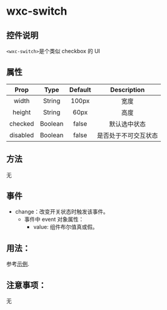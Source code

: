 # wxc-switch
## 控件说明
`<wxc-switch>`是个类似 checkbox 的 UI

## 属性
| Prop | Type  | Default | Description |
|:----:|:---:|:-------:|:----------:|
|width|String|100px|宽度|
|height|String|60px|高度|
|checked|Boolean|false|默认选中状态|
|disabled|Boolean|false|是否处于不可交互状态|


## 方法
无


## 事件
* change：改变开关状态时触发该事件。 
    * 事件中 event 对象属性：
      * value: 组件布尔值真或假。

## 用法：
参考[示例](https://github.com/brlf-gz/weex-ui-brlf/blob/master/src/demo/wxc-switch/index.vue).

## 注意事项：
无


